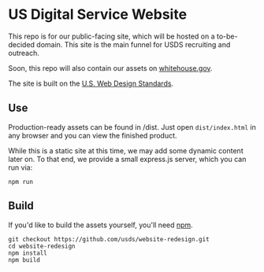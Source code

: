 US Digital Service Website
==========================

This repo is for our public-facing site, which will be hosted on a to-be-decided domain.  This site is the main funnel for USDS recruiting and outreach.

Soon, this repo will also contain our assets on [whitehouse.gov](https://www.whitehouse.gov/digital/united-states-digital-service).

The site is built on the [U.S. Web Design Standards](https://playbook.cio.gov/designstandards/).

Use
---

Production-ready assets can be found in /dist.  Just open `dist/index.html` in any browser and you can view the finished product.

While this is a static site at this time, we may add some dynamic content later on.  To that end, we provide a small express.js server, which you can run via:

    npm run

Build
-----

If you'd like to build the assets yourself, you'll need [npm](https://www.npmjs.com/).

    git checkout https://github.com/usds/website-redesign.git
    cd website-redesign
    npm install
    npm build

